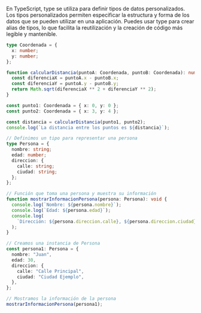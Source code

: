 En TypeScript, type se utiliza para definir tipos de datos personalizados. Los tipos personalizados permiten especificar la estructura y forma de los datos que se pueden utilizar en una aplicación. Puedes usar type para crear alias de tipos, lo que facilita la reutilización y la creación de código más legible y mantenible.

```ts
type Coordenada = {
  x: number;
  y: number;
};

function calcularDistancia(puntoA: Coordenada, puntoB: Coordenada): number {
  const diferenciaX = puntoA.x - puntoB.x;
  const diferenciaY = puntoA.y - puntoB.y;
  return Math.sqrt(diferenciaX ** 2 + diferenciaY ** 2);
}

const punto1: Coordenada = { x: 0, y: 0 };
const punto2: Coordenada = { x: 3, y: 4 };

const distancia = calcularDistancia(punto1, punto2);
console.log(`La distancia entre los puntos es ${distancia}`);
```

```ts
// Definimos un tipo para representar una persona
type Persona = {
  nombre: string;
  edad: number;
  direccion: {
    calle: string;
    ciudad: string;
  };
};

// Función que toma una persona y muestra su información
function mostrarInformacionPersona(persona: Persona): void {
  console.log(`Nombre: ${persona.nombre}`);
  console.log(`Edad: ${persona.edad}`);
  console.log(
    `Dirección: ${persona.direccion.calle}, ${persona.direccion.ciudad}`
  );
}

// Creamos una instancia de Persona
const persona1: Persona = {
  nombre: "Juan",
  edad: 30,
  direccion: {
    calle: "Calle Principal",
    ciudad: "Ciudad Ejemplo",
  },
};

// Mostramos la información de la persona
mostrarInformacionPersona(persona1);
```
